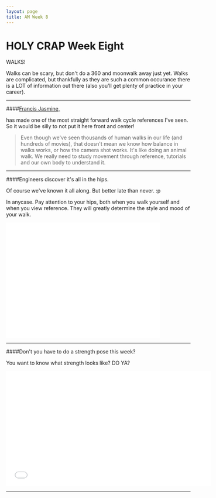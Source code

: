 ```yaml
---
layout: page
title: AM Week 8
---
```


# HOLY CRAP Week Eight

WALKS!

Walks can be scary, but don't do a 360 and moonwalk away just yet. Walks are complicated, but thankfully as they are such a common occurance there is a LOT of information out there (also you'll get plenty of practice in your career).

----

####[Francis Jasmine,](http://www.fjasmin.net/walk_cycle_tutorial/index.html#d23)

has made one of the most straight forward walk cycle references I've seen. So it would be silly to not put it here front and center!

 >Even though we've seen thousands of human walks in our life (and hundreds of movies), that doesn't mean we know how balance in walks works, or how the camera shot works. It's like doing an animal walk. We really need to study movement through reference, tutorials and our own body to understand it.

----

####Engineers discover it's all in the hips.

Of course we've known it all along. But better late than never. :p

In anycase. Pay attention to your hips, both when you walk yourself and when you view reference. They will greatly determine the style and mood of your walk.

<div class="js-video [vimeo, widescreen]"><iframe width="420" height="315" src="//www.youtube-nocookie.com/embed/vvWSwYeDBkY?rel=0" frameborder="0" allowfullscreen></iframe></div>

----

####Don't you have to do a strength pose this week?

 You want to know what strength looks like? DO YA?

<div class="js-video [vimeo, widescreen]"><iframe width="560" height="315" src="//www.youtube-nocookie.com/embed/65PqQCaJTeM?rel=0" frameborder="0" allowfullscreen></iframe></div>

----
